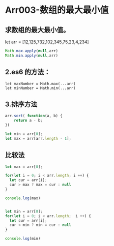 # Arr003-数组的最大最小值
## 求数组的最大最小值。

let arr = [12,125,732,102,345,75,23,4,234]

```js
Math.max.apply(null,arr)
Math.min.apply(null,arr)
```

## 2.es6 的方法：
```
let maxNumber = Math.max(...arr)
let minNumber = Math.min(...arr)
```


## 3.排序方法
```js
arr.sort( function(a, b) {
    return a - b;
})

let min = arr[0];
let max = arr[arr.length - 1];
```

## 比较法

```js
let max = arr[0];

for(let i = 0; i < arr.length; i ++) {
  let cur = arr[i];
  cur > max ? max = cur : null
}

console.log(max)


let min = arr[0];
for(let i = 0; i < arr.length;  i ++) {
  let cur = arr[i];
  cur < min ? min = cur : null
}

console.log(min)

```
